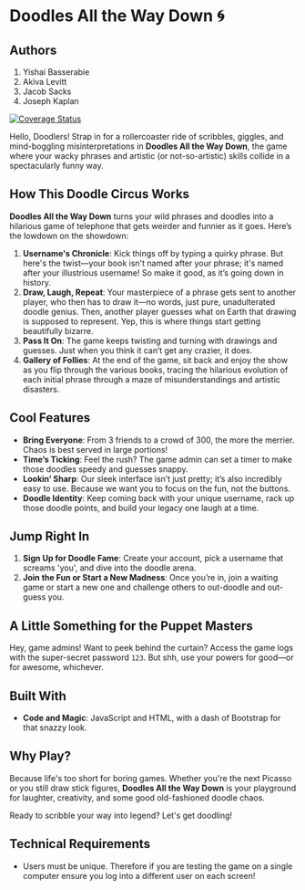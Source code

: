 # Doodles All the Way Down 🌀

## Authors
1. Yishai Basserabie
2. Akiva Levitt
3. Jacob Sacks
4. Joseph Kaplan

[![Coverage Status](https://coveralls.io/repos/github/witseie-elen4010/2024-group-lab-003/badge.svg?branch=main)](https://coveralls.io/github/witseie-elen4010/2024-group-lab-003?branch=main)

 
Hello, Doodlers! Strap in for a rollercoaster ride of scribbles, giggles, and mind-boggling misinterpretations in **Doodles All the Way Down**, the game where your wacky phrases and artistic (or not-so-artistic) skills collide in a spectacularly funny way.
 
## How This Doodle Circus Works
 
**Doodles All the Way Down** turns your wild phrases and doodles into a hilarious game of telephone that gets weirder and funnier as it goes. Here’s the lowdown on the showdown:
 
1. **Username's Chronicle**: Kick things off by typing a quirky phrase. But here's the twist—your book isn't named after your phrase; it's named after your illustrious username! So make it good, as it’s going down in history.
2. **Draw, Laugh, Repeat**: Your masterpiece of a phrase gets sent to another player, who then has to draw it—no words, just pure, unadulterated doodle genius. Then, another player guesses what on Earth that drawing is supposed to represent. Yep, this is where things start getting beautifully bizarre.
3. **Pass It On**: The game keeps twisting and turning with drawings and guesses. Just when you think it can’t get any crazier, it does.
4. **Gallery of Follies**: At the end of the game, sit back and enjoy the show as you flip through the various books, tracing the hilarious evolution of each initial phrase through a maze of misunderstandings and artistic disasters.
 
## Cool Features
 
- **Bring Everyone**: From 3 friends to a crowd of 300, the more the merrier. Chaos is best served in large portions!
- **Time’s Ticking**: Feel the rush? The game admin can set a timer to make those doodles speedy and guesses snappy.
- **Lookin’ Sharp**: Our sleek interface isn’t just pretty; it’s also incredibly easy to use. Because we want you to focus on the fun, not the buttons.
- **Doodle Identity**: Keep coming back with your unique username, rack up those doodle points, and build your legacy one laugh at a time.
 
## Jump Right In
 
1. **Sign Up for Doodle Fame**: Create your account, pick a username that screams 'you', and dive into the doodle arena.
2. **Join the Fun or Start a New Madness**: Once you’re in, join a waiting game or start a new one and challenge others to out-doodle and out-guess you.
 
## A Little Something for the Puppet Masters
 
Hey, game admins! Want to peek behind the curtain? Access the game logs with the super-secret password `123`. But shh, use your powers for good—or for awesome, whichever.
 
## Built With
 
- **Code and Magic**: JavaScript and HTML, with a dash of Bootstrap for that snazzy look.
 
## Why Play?
 
Because life's too short for boring games. Whether you're the next Picasso or you still draw stick figures, **Doodles All the Way Down** is your playground for laughter, creativity, and some good old-fashioned doodle chaos.

Ready to scribble your way into legend? Let's get doodling!

## Technical Requirements

- Users must be unique. Therefore if you are testing the game on a single computer ensure you log into a different user on each screen!
